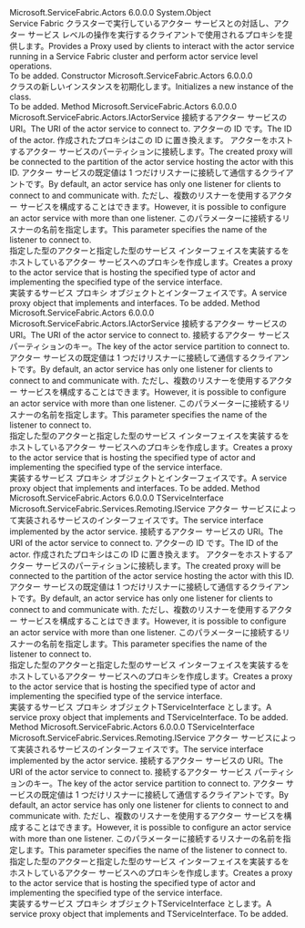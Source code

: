 <Type Name="ActorServiceProxy" FullName="Microsoft.ServiceFabric.Actors.Client.ActorServiceProxy">
  <TypeSignature Language="C#" Value="public sealed class ActorServiceProxy" />
  <TypeSignature Language="ILAsm" Value=".class public auto ansi sealed beforefieldinit ActorServiceProxy extends System.Object" />
  <TypeSignature Language="DocId" Value="T:Microsoft.ServiceFabric.Actors.Client.ActorServiceProxy" />
  <TypeSignature Language="VB.NET" Value="Public NotInheritable Class ActorServiceProxy" />
  <TypeSignature Language="F#" Value="type ActorServiceProxy = class" />
  <AssemblyInfo>
    <AssemblyName>Microsoft.ServiceFabric.Actors</AssemblyName>
    <AssemblyVersion>6.0.0.0</AssemblyVersion>
  </AssemblyInfo>
  <Base>
    <BaseTypeName>System.Object</BaseTypeName>
  </Base>
  <Interfaces />
  <Docs>
    <summary>
            <span data-ttu-id="1d322-101">Service Fabric クラスターで実行しているアクター サービスとの対話し、アクター サービス レベルの操作を実行するクライアントで使用されるプロキシを提供します。</span><span class="sxs-lookup"><span data-stu-id="1d322-101">Provides a Proxy used by clients to interact with the actor service running in a Service Fabric cluster and perform actor service level operations.</span></span>
            </summary>
    <remarks>To be added.</remarks>
  </Docs>
  <Members>
    <Member MemberName=".ctor">
      <MemberSignature Language="C#" Value="public ActorServiceProxy ();" />
      <MemberSignature Language="ILAsm" Value=".method public hidebysig specialname rtspecialname instance void .ctor() cil managed" />
      <MemberSignature Language="DocId" Value="M:Microsoft.ServiceFabric.Actors.Client.ActorServiceProxy.#ctor" />
      <MemberSignature Language="VB.NET" Value="Public Sub New ()" />
      <MemberType>Constructor</MemberType>
      <AssemblyInfo>
        <AssemblyName>Microsoft.ServiceFabric.Actors</AssemblyName>
        <AssemblyVersion>6.0.0.0</AssemblyVersion>
      </AssemblyInfo>
      <Parameters />
      <Docs>
        <summary>
            <span data-ttu-id="1d322-102"><see cref="T:Microsoft.ServiceFabric.Actors.Client.ActorServiceProxy" /> クラスの新しいインスタンスを初期化します。</span><span class="sxs-lookup"><span data-stu-id="1d322-102">Initializes a new instance of the <see cref="T:Microsoft.ServiceFabric.Actors.Client.ActorServiceProxy" /> class.</span></span>
            </summary>
        <remarks>To be added.</remarks>
      </Docs>
    </Member>
    <Member MemberName="Create">
      <MemberSignature Language="C#" Value="public static Microsoft.ServiceFabric.Actors.IActorService Create (Uri serviceUri, Microsoft.ServiceFabric.Actors.ActorId actorId, string listenerName = null);" />
      <MemberSignature Language="ILAsm" Value=".method public static hidebysig class Microsoft.ServiceFabric.Actors.IActorService Create(class System.Uri serviceUri, class Microsoft.ServiceFabric.Actors.ActorId actorId, string listenerName) cil managed" />
      <MemberSignature Language="DocId" Value="M:Microsoft.ServiceFabric.Actors.Client.ActorServiceProxy.Create(System.Uri,Microsoft.ServiceFabric.Actors.ActorId,System.String)" />
      <MemberSignature Language="F#" Value="static member Create : Uri * Microsoft.ServiceFabric.Actors.ActorId * string -&gt; Microsoft.ServiceFabric.Actors.IActorService" Usage="Microsoft.ServiceFabric.Actors.Client.ActorServiceProxy.Create (serviceUri, actorId, listenerName)" />
      <MemberType>Method</MemberType>
      <AssemblyInfo>
        <AssemblyName>Microsoft.ServiceFabric.Actors</AssemblyName>
        <AssemblyVersion>6.0.0.0</AssemblyVersion>
      </AssemblyInfo>
      <ReturnValue>
        <ReturnType>Microsoft.ServiceFabric.Actors.IActorService</ReturnType>
      </ReturnValue>
      <Parameters>
        <Parameter Name="serviceUri" Type="System.Uri" />
        <Parameter Name="actorId" Type="Microsoft.ServiceFabric.Actors.ActorId" />
        <Parameter Name="listenerName" Type="System.String" />
      </Parameters>
      <Docs>
        <param name="serviceUri"><span data-ttu-id="1d322-103">接続するアクター サービスの URI。</span><span class="sxs-lookup"><span data-stu-id="1d322-103">The URI of the actor service to connect to.</span></span></param>
        <param name="actorId"><span data-ttu-id="1d322-104">アクターの ID です。</span><span class="sxs-lookup"><span data-stu-id="1d322-104">The ID of the actor.</span></span> <span data-ttu-id="1d322-105">作成されたプロキシはこの ID に置き換えます。 アクターをホストするアクター サービスのパーティションに接続します。</span><span class="sxs-lookup"><span data-stu-id="1d322-105">The created proxy will be connected to the partition of the actor service hosting the actor with this ID.</span></span></param>
        <param name="listenerName">
            <span data-ttu-id="1d322-106">アクター サービスの既定値は 1 つだけリスナーに接続して通信するクライアントです。</span><span class="sxs-lookup"><span data-stu-id="1d322-106">By default, an actor service has only one listener for clients to connect to and communicate with.</span></span>
            <span data-ttu-id="1d322-107">ただし、複数のリスナーを使用するアクター サービスを構成することはできます。</span><span class="sxs-lookup"><span data-stu-id="1d322-107">However, it is possible to configure an actor service with more than one listener.</span></span> <span data-ttu-id="1d322-108">このパラメーターに接続するリスナーの名前を指定します。</span><span class="sxs-lookup"><span data-stu-id="1d322-108">This parameter specifies the name of the listener to connect to.</span></span>
            </param>
        <summary>
            <span data-ttu-id="1d322-109">指定した型のアクターと指定した型のサービス インターフェイスを実装するをホストしているアクター サービスへのプロキシを作成します。</span><span class="sxs-lookup"><span data-stu-id="1d322-109">Creates a proxy to the actor service that is hosting the specified type of actor and implementing the specified type of the service interface.</span></span>
            </summary>
        <returns><span data-ttu-id="1d322-110">実装するサービス プロキシ オブジェクト<see cref="T:Microsoft.ServiceFabric.Services.Remoting.Client.IServiceProxy" />と<see cref="T:Microsoft.ServiceFabric.Actors.IActorService" />インターフェイスです。</span><span class="sxs-lookup"><span data-stu-id="1d322-110">A service proxy object that implements <see cref="T:Microsoft.ServiceFabric.Services.Remoting.Client.IServiceProxy" /> and <see cref="T:Microsoft.ServiceFabric.Actors.IActorService" /> interfaces.</span></span></returns>
        <remarks>To be added.</remarks>
      </Docs>
    </Member>
    <Member MemberName="Create">
      <MemberSignature Language="C#" Value="public static Microsoft.ServiceFabric.Actors.IActorService Create (Uri serviceUri, long partitionKey, string listenerName = null);" />
      <MemberSignature Language="ILAsm" Value=".method public static hidebysig class Microsoft.ServiceFabric.Actors.IActorService Create(class System.Uri serviceUri, int64 partitionKey, string listenerName) cil managed" />
      <MemberSignature Language="DocId" Value="M:Microsoft.ServiceFabric.Actors.Client.ActorServiceProxy.Create(System.Uri,System.Int64,System.String)" />
      <MemberSignature Language="VB.NET" Value="Public Shared Function Create (serviceUri As Uri, partitionKey As Long, Optional listenerName As String = null) As IActorService" />
      <MemberSignature Language="F#" Value="static member Create : Uri * int64 * string -&gt; Microsoft.ServiceFabric.Actors.IActorService" Usage="Microsoft.ServiceFabric.Actors.Client.ActorServiceProxy.Create (serviceUri, partitionKey, listenerName)" />
      <MemberType>Method</MemberType>
      <AssemblyInfo>
        <AssemblyName>Microsoft.ServiceFabric.Actors</AssemblyName>
        <AssemblyVersion>6.0.0.0</AssemblyVersion>
      </AssemblyInfo>
      <ReturnValue>
        <ReturnType>Microsoft.ServiceFabric.Actors.IActorService</ReturnType>
      </ReturnValue>
      <Parameters>
        <Parameter Name="serviceUri" Type="System.Uri" />
        <Parameter Name="partitionKey" Type="System.Int64" />
        <Parameter Name="listenerName" Type="System.String" />
      </Parameters>
      <Docs>
        <param name="serviceUri"><span data-ttu-id="1d322-111">接続するアクター サービスの URI。</span><span class="sxs-lookup"><span data-stu-id="1d322-111">The URI of the actor service to connect to.</span></span></param>
        <param name="partitionKey"><span data-ttu-id="1d322-112">接続するアクター サービス パーティションのキー。</span><span class="sxs-lookup"><span data-stu-id="1d322-112">The key of the actor service partition to connect to.</span></span></param>
        <param name="listenerName">
            <span data-ttu-id="1d322-113">アクター サービスの既定値は 1 つだけリスナーに接続して通信するクライアントです。</span><span class="sxs-lookup"><span data-stu-id="1d322-113">By default, an actor service has only one listener for clients to connect to and communicate with.</span></span>
            <span data-ttu-id="1d322-114">ただし、複数のリスナーを使用するアクター サービスを構成することはできます。</span><span class="sxs-lookup"><span data-stu-id="1d322-114">However, it is possible to configure an actor service with more than one listener.</span></span> <span data-ttu-id="1d322-115">このパラメーターに接続するリスナーの名前を指定します。</span><span class="sxs-lookup"><span data-stu-id="1d322-115">This parameter specifies the name of the listener to connect to.</span></span>
            </param>
        <summary>
            <span data-ttu-id="1d322-116">指定した型のアクターと指定した型のサービス インターフェイスを実装するをホストしているアクター サービスへのプロキシを作成します。</span><span class="sxs-lookup"><span data-stu-id="1d322-116">Creates a proxy to the actor service that is hosting the specified type of actor and implementing the specified type of the service interface.</span></span>
            </summary>
        <returns><span data-ttu-id="1d322-117">実装するサービス プロキシ オブジェクト<see cref="T:Microsoft.ServiceFabric.Services.Remoting.Client.IServiceProxy" />と<see cref="T:Microsoft.ServiceFabric.Actors.IActorService" />インターフェイスです。</span><span class="sxs-lookup"><span data-stu-id="1d322-117">A service proxy object that implements <see cref="T:Microsoft.ServiceFabric.Services.Remoting.Client.IServiceProxy" /> and <see cref="T:Microsoft.ServiceFabric.Actors.IActorService" /> interfaces.</span></span></returns>
        <remarks>To be added.</remarks>
      </Docs>
    </Member>
    <Member MemberName="Create&lt;TServiceInterface&gt;">
      <MemberSignature Language="C#" Value="public static TServiceInterface Create&lt;TServiceInterface&gt; (Uri serviceUri, Microsoft.ServiceFabric.Actors.ActorId actorId, string listenerName = null) where TServiceInterface : Microsoft.ServiceFabric.Services.Remoting.IService;" />
      <MemberSignature Language="ILAsm" Value=".method public static hidebysig !!TServiceInterface Create&lt;(class Microsoft.ServiceFabric.Services.Remoting.IService) TServiceInterface&gt;(class System.Uri serviceUri, class Microsoft.ServiceFabric.Actors.ActorId actorId, string listenerName) cil managed" />
      <MemberSignature Language="DocId" Value="M:Microsoft.ServiceFabric.Actors.Client.ActorServiceProxy.Create``1(System.Uri,Microsoft.ServiceFabric.Actors.ActorId,System.String)" />
      <MemberSignature Language="F#" Value="static member Create : Uri * Microsoft.ServiceFabric.Actors.ActorId * string -&gt; 'ServiceInterface (requires 'ServiceInterface :&gt; Microsoft.ServiceFabric.Services.Remoting.IService)" Usage="Microsoft.ServiceFabric.Actors.Client.ActorServiceProxy.Create (serviceUri, actorId, listenerName)" />
      <MemberType>Method</MemberType>
      <AssemblyInfo>
        <AssemblyName>Microsoft.ServiceFabric.Actors</AssemblyName>
        <AssemblyVersion>6.0.0.0</AssemblyVersion>
      </AssemblyInfo>
      <ReturnValue>
        <ReturnType>TServiceInterface</ReturnType>
      </ReturnValue>
      <TypeParameters>
        <TypeParameter Name="TServiceInterface">
          <Constraints>
            <InterfaceName>Microsoft.ServiceFabric.Services.Remoting.IService</InterfaceName>
          </Constraints>
        </TypeParameter>
      </TypeParameters>
      <Parameters>
        <Parameter Name="serviceUri" Type="System.Uri" />
        <Parameter Name="actorId" Type="Microsoft.ServiceFabric.Actors.ActorId" />
        <Parameter Name="listenerName" Type="System.String" />
      </Parameters>
      <Docs>
        <typeparam name="TServiceInterface"><span data-ttu-id="1d322-118">アクター サービスによって実装されるサービスのインターフェイスです。</span><span class="sxs-lookup"><span data-stu-id="1d322-118">The service interface implemented by the actor service.</span></span></typeparam>
        <param name="serviceUri"><span data-ttu-id="1d322-119">接続するアクター サービスの URI。</span><span class="sxs-lookup"><span data-stu-id="1d322-119">The URI of the actor service to connect to.</span></span></param>
        <param name="actorId"><span data-ttu-id="1d322-120">アクターの ID です。</span><span class="sxs-lookup"><span data-stu-id="1d322-120">The ID of the actor.</span></span> <span data-ttu-id="1d322-121">作成されたプロキシはこの ID に置き換えます。 アクターをホストするアクター サービスのパーティションに接続します。</span><span class="sxs-lookup"><span data-stu-id="1d322-121">The created proxy will be connected to the partition of the actor service hosting the actor with this ID.</span></span></param>
        <param name="listenerName">
            <span data-ttu-id="1d322-122">アクター サービスの既定値は 1 つだけリスナーに接続して通信するクライアントです。</span><span class="sxs-lookup"><span data-stu-id="1d322-122">By default, an actor service has only one listener for clients to connect to and communicate with.</span></span>
            <span data-ttu-id="1d322-123">ただし、複数のリスナーを使用するアクター サービスを構成することはできます。</span><span class="sxs-lookup"><span data-stu-id="1d322-123">However, it is possible to configure an actor service with more than one listener.</span></span> <span data-ttu-id="1d322-124">このパラメーターに接続するリスナーの名前を指定します。</span><span class="sxs-lookup"><span data-stu-id="1d322-124">This parameter specifies the name of the listener to connect to.</span></span>
            </param>
        <summary>
            <span data-ttu-id="1d322-125">指定した型のアクターと指定した型のサービス インターフェイスを実装するをホストしているアクター サービスへのプロキシを作成します。</span><span class="sxs-lookup"><span data-stu-id="1d322-125">Creates a proxy to the actor service that is hosting the specified type of actor and implementing the specified type of the service interface.</span></span>
            </summary>
        <returns><span data-ttu-id="1d322-126">実装するサービス プロキシ オブジェクト<see cref="T:Microsoft.ServiceFabric.Services.Remoting.Client.IServiceProxy" />TServiceInterface とします。</span><span class="sxs-lookup"><span data-stu-id="1d322-126">A service proxy object that implements <see cref="T:Microsoft.ServiceFabric.Services.Remoting.Client.IServiceProxy" /> and TServiceInterface.</span></span></returns>
        <remarks>To be added.</remarks>
      </Docs>
    </Member>
    <Member MemberName="Create&lt;TServiceInterface&gt;">
      <MemberSignature Language="C#" Value="public static TServiceInterface Create&lt;TServiceInterface&gt; (Uri serviceUri, long partitionKey, string listenerName = null) where TServiceInterface : Microsoft.ServiceFabric.Services.Remoting.IService;" />
      <MemberSignature Language="ILAsm" Value=".method public static hidebysig !!TServiceInterface Create&lt;(class Microsoft.ServiceFabric.Services.Remoting.IService) TServiceInterface&gt;(class System.Uri serviceUri, int64 partitionKey, string listenerName) cil managed" />
      <MemberSignature Language="DocId" Value="M:Microsoft.ServiceFabric.Actors.Client.ActorServiceProxy.Create``1(System.Uri,System.Int64,System.String)" />
      <MemberSignature Language="VB.NET" Value="Public Shared Function Create(Of TServiceInterface As IService) (serviceUri As Uri, partitionKey As Long, Optional listenerName As String = null) As TServiceInterface" />
      <MemberSignature Language="F#" Value="static member Create : Uri * int64 * string -&gt; 'ServiceInterface (requires 'ServiceInterface :&gt; Microsoft.ServiceFabric.Services.Remoting.IService)" Usage="Microsoft.ServiceFabric.Actors.Client.ActorServiceProxy.Create (serviceUri, partitionKey, listenerName)" />
      <MemberType>Method</MemberType>
      <AssemblyInfo>
        <AssemblyName>Microsoft.ServiceFabric.Actors</AssemblyName>
        <AssemblyVersion>6.0.0.0</AssemblyVersion>
      </AssemblyInfo>
      <ReturnValue>
        <ReturnType>TServiceInterface</ReturnType>
      </ReturnValue>
      <TypeParameters>
        <TypeParameter Name="TServiceInterface">
          <Constraints>
            <InterfaceName>Microsoft.ServiceFabric.Services.Remoting.IService</InterfaceName>
          </Constraints>
        </TypeParameter>
      </TypeParameters>
      <Parameters>
        <Parameter Name="serviceUri" Type="System.Uri" />
        <Parameter Name="partitionKey" Type="System.Int64" />
        <Parameter Name="listenerName" Type="System.String" />
      </Parameters>
      <Docs>
        <typeparam name="TServiceInterface"><span data-ttu-id="1d322-127">アクター サービスによって実装されるサービスのインターフェイスです。</span><span class="sxs-lookup"><span data-stu-id="1d322-127">The service interface implemented by the actor service.</span></span></typeparam>
        <param name="serviceUri"><span data-ttu-id="1d322-128">接続するアクター サービスの URI。</span><span class="sxs-lookup"><span data-stu-id="1d322-128">The URI of the actor service to connect to.</span></span></param>
        <param name="partitionKey"><span data-ttu-id="1d322-129">接続するアクター サービス パーティションのキー。</span><span class="sxs-lookup"><span data-stu-id="1d322-129">The key of the actor service partition to connect to.</span></span></param>
        <param name="listenerName">
            <span data-ttu-id="1d322-130">アクター サービスの既定値は 1 つだけリスナーに接続して通信するクライアントです。</span><span class="sxs-lookup"><span data-stu-id="1d322-130">By default, an actor service has only one listener for clients to connect to and communicate with.</span></span>
            <span data-ttu-id="1d322-131">ただし、複数のリスナーを使用するアクター サービスを構成することはできます。</span><span class="sxs-lookup"><span data-stu-id="1d322-131">However, it is possible to configure an actor service with more than one listener.</span></span> <span data-ttu-id="1d322-132">このパラメーターに接続するリスナーの名前を指定します。</span><span class="sxs-lookup"><span data-stu-id="1d322-132">This parameter specifies the name of the listener to connect to.</span></span>
            </param>
        <summary>
            <span data-ttu-id="1d322-133">指定した型のアクターと指定した型のサービス インターフェイスを実装するをホストしているアクター サービスへのプロキシを作成します。</span><span class="sxs-lookup"><span data-stu-id="1d322-133">Creates a proxy to the actor service that is hosting the specified type of actor and implementing the specified type of the service interface.</span></span>
            </summary>
        <returns><span data-ttu-id="1d322-134">実装するサービス プロキシ オブジェクト<see cref="T:Microsoft.ServiceFabric.Services.Remoting.Client.IServiceProxy" />TServiceInterface とします。</span><span class="sxs-lookup"><span data-stu-id="1d322-134">A service proxy object that implements <see cref="T:Microsoft.ServiceFabric.Services.Remoting.Client.IServiceProxy" /> and TServiceInterface.</span></span></returns>
        <remarks>To be added.</remarks>
      </Docs>
    </Member>
  </Members>
</Type>